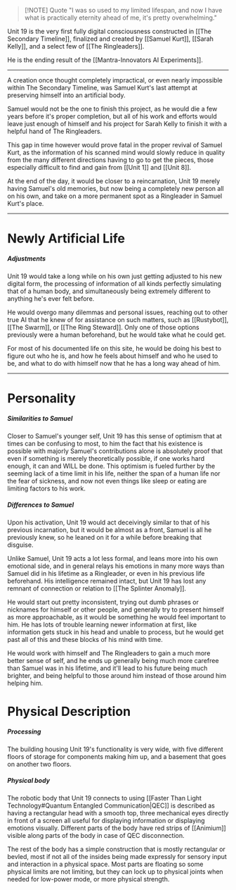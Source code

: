 > [!NOTE] Quote
> "I was so used to my limited lifespan, and now I have what is practically eternity ahead of me, it's pretty overwhelming."

Unit 19 is the very first fully digital consciousness constructed in [[The Secondary Timeline]], finalized and created by [[Samuel Kurt]], [[Sarah Kelly]], and a select few of [[The Ringleaders]].

He is the ending result of the [[Mantra-Innovators AI Experiments]].

---
A creation once thought completely impractical, or even nearly impossible within The Secondary Timeline, was Samuel Kurt's last attempt at preserving himself into an artificial body.

Samuel would not be the one to finish this project, as he would die a few years before it's proper completion, but all of his work and efforts would leave just enough of himself and his project for Sarah Kelly to finish it with a helpful hand of The Ringleaders.

This gap in time however would prove fatal in the proper revival of Samuel Kurt, as the information of his scanned mind would slowly reduce in quality from the many different directions having to go to get the pieces, those especially difficult to find and gain from [[Unit 1]] and [[Unit 8]].

At the end of the day, it would be closer to a reincarnation, Unit 19 merely having Samuel's old memories, but now being a completely new person all on his own, and take on a more permanent spot as a Ringleader in Samuel Kurt's place.

---

# Newly Artificial Life

##### Adjustments
Unit 19 would take a long while on his own just getting adjusted to his new digital form, the processing of information of all kinds perfectly simulating that of a human body, and simultaneously being extremely different to anything he's ever felt before.

He would overgo many dilemmas and personal issues, reaching out to other true AI that he knew of for assistance on such matters, such as [[Rustybot]], [[The Swarm]], or [[The Ring Steward]]. Only one of those options previously were a human beforehand, but he would take what he could get.

For most of his documented life on this site, he would be doing his best to figure out who he is, and how he feels about himself and who he used to be, and what to do with himself now that he has a long way ahead of him.

---

# Personality

##### Similarities to Samuel
Closer to Samuel's younger self, Unit 19 has this sense of optimism that at times can be confusing to most, to him the fact that his existence is possible with majorly Samuel's contributions alone is absolutely proof that even if something is merely theoretically possible, if one works hard enough, it can and WILL be done. This optimism is fueled further by the seeming lack of a time limit in his life, neither the span of a human life nor the fear of sickness, and now not even things like sleep or eating are limiting factors to his work.

##### Differences to Samuel
Upon his activation, Unit 19 would act deceivingly similar to that of his previous incarnation, but it would be almost as a front, Samuel is all he previously knew, so he leaned on it for a while before breaking that disguise.

Unlike Samuel, Unit 19 acts a lot less formal, and leans more into his own emotional side, and in general relays his emotions in many more ways than Samuel did in his lifetime as a Ringleader, or even in his previous life beforehand. His intelligence remained intact, but Unit 19 has lost any remnant of connection or relation to [[The Splinter Anomaly]].

He would start out pretty inconsistent, trying out dumb phrases or nicknames for himself or other people, and generally try to present himself as more approachable, as it would be something he would feel important to him. He has lots of trouble learning newer information at first, like information gets stuck in his head and unable to process, but he would get past all of this and these blocks of his mind with time.

He would work with himself and The Ringleaders to gain a much more better sense of self, and he ends up generally being much more carefree than Samuel was in his lifetime, and it'll lead to his future being much brighter, and being helpful to those around him instead of those around him helping him.

# Physical Description

##### Processing 
The building housing Unit 19's functionality is very wide, with five different floors of storage for components making him up, and a basement that goes on another two floors.

##### Physical body
The robotic body that Unit 19 connects to using [[Faster Than Light Technology#Quantum Entangled Communication|QEC]] is described as having a rectangular head with a smooth top, three mechanical eyes directly in front of a screen all useful for displaying information or displaying emotions visually.
Different parts of the body have red strips of [[Animium]] visible along parts of the body in case of QEC disconnection.

The rest of the body has a simple construction that is mostly rectangular or bevled, most if not all of the insides being made expressly for sensory input and interaction in a physical space. Most parts are floating so some physical limits are not limiting, but they can lock up to physical joints when needed for low-power mode, or more physical strength.
